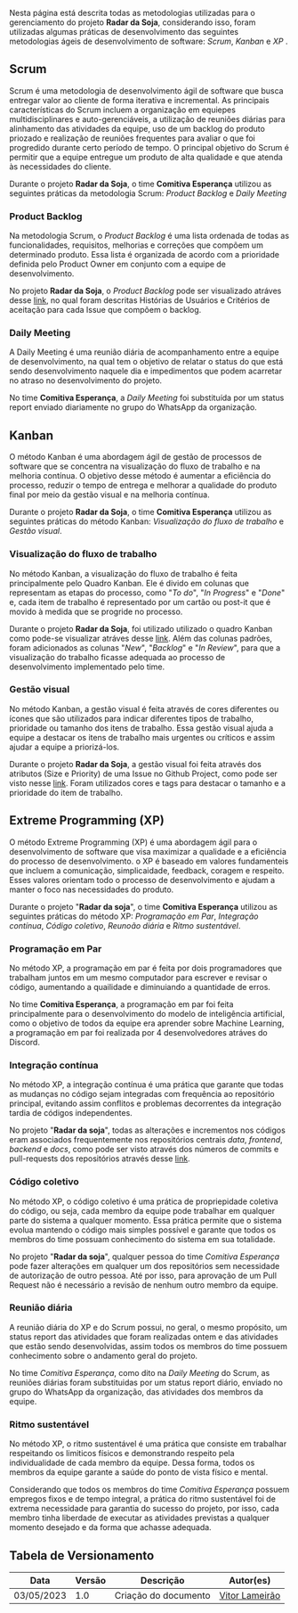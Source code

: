 Nesta página está descrita todas as metodologias utilizadas para o gerenciamento do projeto **Radar da Soja**, considerando isso, foram utilizadas algumas práticas de desenvolvimento das seguintes metodologias ágeis de desenvolvimento de software: *Scrum*, *Kanban* e *XP*   . <br>

## **Scrum**
Scrum é uma metodologia de desenvolvimento ágil de software que busca entregar valor ao cliente de forma iterativa e incremental. As principais características do Scrum incluem a organização em equiepes multidisciplinares e auto-gerenciáveis, a utilização de reuniões diárias para alinhamento das atividades da equipe, uso de um backlog do produto priozado e realização de reuniões frequentes para avaliar o que foi progredido durante certo período de tempo. O principal objetivo do Scrum é permitir que a equipe entregue um produto de alta qualidade e que atenda às necessidades do cliente. <br>

Durante o projeto **Radar da Soja**, o time **Comitiva Esperança** utilizou as seguintes práticas da metodologia Scrum: *Product Backlog* e *Daily Meeting*

### Product Backlog
Na metodologia Scrum, o *Product Backlog* é uma lista ordenada de todas as funcionalidades, requisitos, melhorias e correções que compõem um determinado produto. Essa lista é organizada de acordo com a prioridade definida pelo Product Owner em conjunto com a equipe de desenvolvimento. <br>

No projeto **Radar da Soja**, o *Product Backlog* pode ser visualizado atráves desse <a href="https://github.com/orgs/comitivaesperanca/projects/2">link</a>, no qual foram descritas Histórias de Usuários e Critérios de aceitação para cada Issue que compõem o backlog.

### Daily Meeting
A Daily Meeting é uma reunião diária de acompanhamento entre a equipe de desenvolvimento, na qual tem o objetivo de relatar o status do que está sendo desenvolvimento naquele dia e impedimentos que podem acarretar no atraso no desenvolvimento do projeto. <br>

No time **Comitiva Esperança**, a *Daily Meeting* foi substituída por um status report enviado diariamente no grupo do WhatsApp da organização.

## **Kanban**
O método Kanban é uma abordagem ágil de gestão de processos de software que se concentra na visualização do fluxo de trabalho e na melhoria contínua. O objetivo desse método é aumentar a eficiência do processo, reduzir o tempo de entrega e melhorar a qualidade do produto final por meio da gestão visual e na melhoria contínua. <br>

Durante o projeto **Radar da Soja**, o time **Comitiva Esperança** utilizou as seguintes práticas do método Kanban: *Visualização do fluxo de trabalho* e *Gestão visual*.<br>

### Visualização do fluxo de trabalho
No método Kanban, a visualização do fluxo de trabalho é feita principalmente pelo Quadro Kanban. Ele é divido em colunas que representam as etapas do processo, como "*To do*", "*In Progress*" e "*Done*" e, cada item de trabalho é representado por um cartão ou post-it que é movido à medida que se progride no processo. <br>

Durante o projeto **Radar da Soja**, foi utilizado utilizado o quadro Kanban como pode-se visualizar atráves desse <a href="https://github.com/orgs/comitivaesperanca/projects/2">link</a>. Além das colunas padrões, foram adicionados as colunas "*New*", "*Backlog*" e "*In Review*", para que a visualização do trabalho ficasse adequada ao processo de desenvolvimento implementado pelo time. 

### Gestão visual
No método Kanban, a gestão visual é feita através de cores diferentes ou ícones que são utilizados para indicar diferentes tipos de trabalho, prioridade ou tamanho dos itens de trabalho. Essa gestão visual ajuda a equipe a destacar os itens de trabalho mais urgentes ou críticos e assim ajudar a equipe a priorizá-los. <br>

Durante o projeto **Radar da Soja**, a gestão visual foi feita através dos atributos (Size e Priority) de uma Issue no Github Project, como pode ser visto nesse <a href="https://github.com/orgs/comitivaesperanca/projects/2">link</a>. Foram utilizados cores e tags para destacar o tamanho e a prioridade do item de trabalho.

## Extreme Programming (XP)
O método Extreme Programming (XP) é uma abordagem ágil para o desenvolvimento de software que visa maximizar a qualidade e a eficiência do processo de desenvolvimento. o XP é baseado em valores fundamenteis que incluem a comunicação, simplicaidade, feedback, coragem e respeito. Esses valores orientam todo o processo de desenvolvimento e ajudam a manter o foco nas necessidades do produto. <br>

Durante o projeto "**Radar da soja**", o time **Comitiva Esperança** utilizou as seguintes práticas do método XP: *Programação em Par*, *Integração contínua*, *Código coletivo*, *Reunoão diária* e *Ritmo sustentável*.   

### Programação em Par
No método XP, a programação em par é feita por dois programadores que trabalham juntos em um mesmo computador para escrever e revisar o código, aumentando a quailidade e diminuiando a quantidade de erros.<br>

No time **Comitiva Esperança**, a programação em par foi feita principalmente para o desenvolvimento do modelo de inteligência artificial, como o objetivo de todos da equipe era aprender sobre Machine Learning, a programação em par foi realizada por 4 desenvolvedores atráves do Discord.
### Integração contínua
No método XP, a integração contínua é uma prática que garante que todas as mudanças no código sejam integradas com frequência ao repositório principal, evitando assim conflitos e problemas decorrentes da integração tardia de códigos independentes. <br>

No projeto "**Radar da soja**", todas as alterações e incrementos nos códigos eram associados frequentemente nos repositórios centrais *data*, *frontend*, *backend* e *docs*, como pode ser visto através dos números de commits e pull-requests dos repositórios através desse <a href="https://github.com/orgs/comitivaesperanca/repositories">link</a>.

### Código coletivo
No método XP, o código coletivo é uma prática de propriepidade coletiva do código, ou seja, cada membro da equipe pode trabalhar em qualquer parte do sistema a qualquer momento. Essa prática permite que o sistema evolua mantendo o código mais simples possível e garante que todos os membros do time possuam conhecimento do sistema em sua totalidade. <br>

No projeto "**Radar da soja**", qualquer pessoa do time *Comitiva Esperança* pode fazer alterações em qualquer um dos repositórios sem necessidade de autorização de outro pessoa. Até por isso, para aprovação de um Pull Request não é necessário a revisão de nenhum outro membro da equipe.

### Reunião diária
A reunião diária do XP e do Scrum possui, no geral, o mesmo propósito, um status report das atividades que foram realizadas ontem e das atividades que estão sendo desenvolvidas, assim todos os membros do time possuem conhecimento sobre o andamento geral do projeto. <br>

No time *Comitiva Esperança*, como dito na *Daily Meeting* do Scrum, as reuniões diárias foram substituidas por um status report diário, enviado no grupo do WhatsApp da organização, das atividades dos membros da equipe.
### Ritmo sustentável
No método XP, o ritmo sustentável é uma prática que consiste em trabalhar respeitando os limiticos físicos e demonstrando respeito pela individualidade de cada membro da equipe. Dessa forma, todos os membros da equipe garante a saúde do ponto de vista físico e mental. <br>

Considerando que todos os membros do time *Comitiva Esperança* possuem empregos fixos e de tempo integral, a prática do ritmo sustentável foi de extrema necessidade para garantia do sucesso do projeto, por isso, cada membro tinha liberdade de executar as atividades previstas a qualquer momento desejado e da forma que achasse adequada.


## Tabela de Versionamento
<div class="md-typeset__scrollwrap">
  <div class="md-typeset__table">
    <table>
      <thead>
        <tr>
          <th>Data</th>
          <th>Versão</th>
          <th>Descrição</th>
          <th>Autor(es)</th>
        </tr>
      </thead>
    <tbody>
      <tr>
        <td>03/05/2023</td>
        <td>1.0</td>
        <td>Criação do documento</td>
        <td><a href="https://www.linkedin.com/in/vitor-lameirao/">Vitor Lameirão</a>
        </td>
      </tr>
    </tbody>
  </table>
</div>
</div>